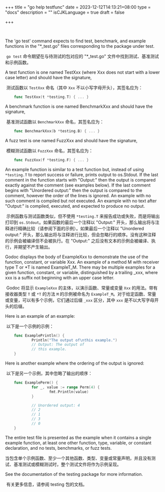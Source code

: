 +++
title = "go help testfunc"
date = 2023-12-12T14:13:21+08:00
type = "docs"
description = ""
isCJKLanguage = true
draft = false

+++

​	

The 'go test' command expects to find test, benchmark, and example functions in the "*_test.go" files corresponding to the package under test.

​	`go test` 命令期望在与待测试的包对应的 "*_test.go" 文件中找到测试、基准测试和示例函数。

A test function is one named TestXxx (where Xxx does not start with a lower case letter) and should have the signature,

​	测试函数以 `TestXxx` 命名（其中 `Xxx` 不以小写字母开头），其签名应为：

```go
    func TestXxx(t *testing.T) { ... }
```

A benchmark function is one named BenchmarkXxx and should have the signature,

​	基准测试函数以 `BenchmarkXxx` 命名，其签名应为：

```go
    func BenchmarkXxx(b *testing.B) { ... }
```

A fuzz test is one named FuzzXxx and should have the signature,

​	模糊测试函数以 `FuzzXxx` 命名，其签名应为：

```go
    func FuzzXxx(f *testing.F) { ... }
```

An example function is similar to a test function but, instead of using `*testing.T` to report success or failure, prints output to os.Stdout. If the last comment in the function starts with "Output:" then the output is compared exactly against the comment (see examples below). If the last comment begins with "Unordered output:" then the output is compared to the comment, however the order of the lines is ignored. An example with no such comment is compiled but not executed. An example with no text after "Output:" is compiled, executed, and expected to produce no output.

​	示例函数与测试函数类似，但不使用 `*testing.T` 来报告成功或失败，而是将输出打印到 `os.Stdout`。如果函数的最后一个注释以 "Output:" 开头，那么输出将与注释进行精确比较（请参阅下面的示例）。如果最后一个注释以 "Unordered output:" 开头，那么输出将与注释进行比较，但会忽略行的顺序。没有这种注释的示例会被编译但不会被执行。在 "Output:" 之后没有文本的示例会被编译、执行，并期望不产生输出。

Godoc displays the body of ExampleXxx to demonstrate the use of the function, constant, or variable Xxx. An example of a method M with receiver type T or *T is named ExampleT_M. There may be multiple examples for a given function, constant, or variable, distinguished by a trailing _xxx, where xxx is a suffix not beginning with an upper case letter.

​	Godoc 将显示 `ExampleXxx` 的主体，以演示函数、常量或变量 `Xxx` 的用法。带有接收器类型 `T` 或 `*T` 的方法 `M` 的示例被命名为 `ExampleT_M`。对于给定函数、常量或变量，可以有多个示例，它们通过后缀 `_xxx` 区分，其中 `xxx` 是不以大写字母开头的后缀。

Here is an example of an example:

​	以下是一个示例的示例：

```go
    func ExamplePrintln() {
            Println("The output of\nthis example.")
            // Output: The output of
            // this example.
    }
```

Here is another example where the ordering of the output is ignored:

​	以下是另一个示例，其中忽略了输出的顺序：

```go
    func ExamplePerm() {
            for _, value := range Perm(4) {
                    fmt.Println(value)
            }

            // Unordered output: 4
            // 2
            // 1
            // 3
            // 0
    }
```

The entire test file is presented as the example when it contains a single example function, at least one other function, type, variable, or constant declaration, and no tests, benchmarks, or fuzz tests.

​	当包含单个示例函数、至少一个其他函数、类型、变量或常量声明，并且没有测试、基准测试或模糊测试时，整个测试文件将作为示例呈现。

See the documentation of the testing package for more information.

​	有关更多信息，请参阅 testing 包的文档。
